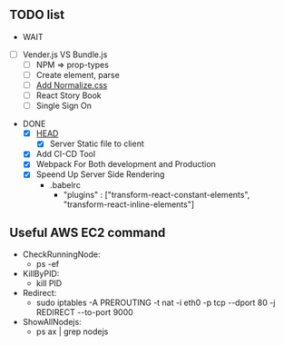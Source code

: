 ## TODO list
  - WAIT
  - [ ] Vender.js VS Bundle.js
    - [ ] NPM => prop-types
    - [ ] Create element, parse
    - [ ] [Add Normalize.css](https://necolas.github.io/normalize.css/)
    - [ ] React Story Book
    - [ ] Single Sign On

  - DONE
    - [X] [HEAD](https://github.com/nfl/react-helmet)
      - [X] Server Static file to client

    - [X] Add CI-CD Tool
    - [X] Webpack For Both development and Production
    - [X] Speend Up Server Side Rendering
      - .babelrc
        - "plugins" : ["transform-react-constant-elements", "transform-react-inline-elements"]

## Useful AWS EC2 command
  - CheckRunningNode:
    - ps -ef
  - KillByPID:
    - kill PID
  - Redirect:
    - sudo iptables -A PREROUTING -t nat -i eth0 -p tcp --dport 80 -j REDIRECT --to-port 9000
  - ShowAllNodejs:
    - ps ax | grep nodejs
